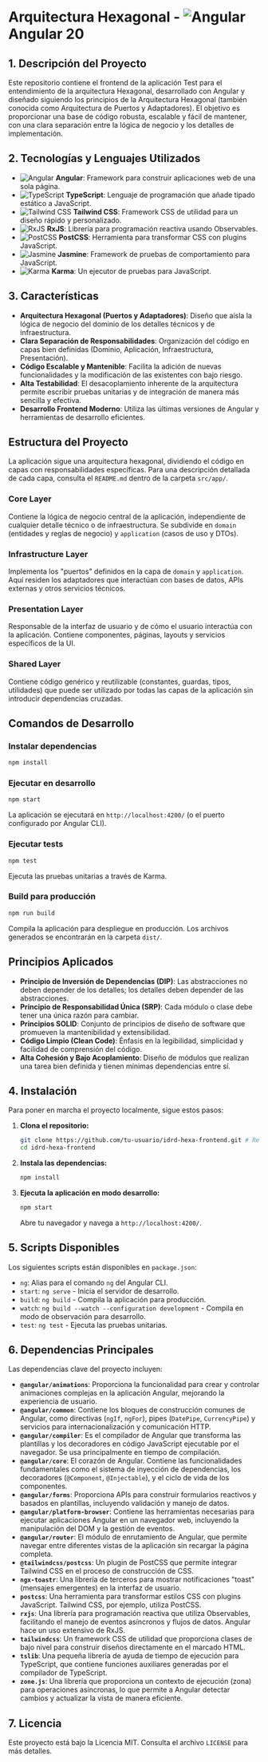 # Arquitectura Hexagonal - ![Angular](https://img.shields.io/badge/-Angular-DD0031?style=flat&logo=angular&logoColor=white) **Angular 20**

## 1. Descripción del Proyecto

Este repositorio contiene el frontend de la aplicación Test para el entendimiento de la arquitectura Hexagonal, desarrollado con Angular y diseñado siguiendo los principios de la Arquitectura Hexagonal (también conocida como Arquitectura de Puertos y Adaptadores). El objetivo es proporcionar una base de código robusta, escalable y fácil de mantener, con una clara separación entre la lógica de negocio y los detalles de implementación.

## 2. Tecnologías y Lenguajes Utilizados

-   ![Angular](https://img.shields.io/badge/-Angular-DD0031?style=flat&logo=angular&logoColor=white) **Angular**: Framework para construir aplicaciones web de una sola página.
-   ![TypeScript](https://img.shields.io/badge/-TypeScript-007ACC?style=flat&logo=typescript&logoColor=white) **TypeScript**: Lenguaje de programación que añade tipado estático a JavaScript.
-   ![Tailwind CSS](https://img.shields.io/badge/-TailwindCSS-06B6D4?style=flat&logo=tailwindcss&logoColor=white) **Tailwind CSS**: Framework CSS de utilidad para un diseño rápido y personalizado.
-   ![RxJS](https://img.shields.io/badge/-RxJS-B7178C?style=flat&logo=reactivex&logoColor=white) **RxJS**: Librería para programación reactiva usando Observables.
-   ![PostCSS](https://img.shields.io/badge/-PostCSS-DD3A0A?style=flat&logo=postcss&logoColor=white) **PostCSS**: Herramienta para transformar CSS con plugins JavaScript.
-   ![Jasmine](https://img.shields.io/badge/-Jasmine-8A4182?style=flat&logo=jasmine&logoColor=white) **Jasmine**: Framework de pruebas de comportamiento para JavaScript.
-   ![Karma](https://img.shields.io/badge/-Karma-5A5A5A?style=flat&logo=karma&logoColor=white) **Karma**: Un ejecutor de pruebas para JavaScript.

## 3. Características

-   **Arquitectura Hexagonal (Puertos y Adaptadores)**: Diseño que aísla la lógica de negocio del dominio de los detalles técnicos y de infraestructura.
-   **Clara Separación de Responsabilidades**: Organización del código en capas bien definidas (Dominio, Aplicación, Infraestructura, Presentación).
-   **Código Escalable y Mantenible**: Facilita la adición de nuevas funcionalidades y la modificación de las existentes con bajo riesgo.
-   **Alta Testabilidad**: El desacoplamiento inherente de la arquitectura permite escribir pruebas unitarias y de integración de manera más sencilla y efectiva.
-   **Desarrollo Frontend Moderno**: Utiliza las últimas versiones de Angular y herramientas de desarrollo eficientes.

## Estructura del Proyecto

La aplicación sigue una arquitectura hexagonal, dividiendo el código en capas con responsabilidades específicas. Para una descripción detallada de cada capa, consulta el `README.md` dentro de la carpeta `src/app/`.

### Core Layer

Contiene la lógica de negocio central de la aplicación, independiente de cualquier detalle técnico o de infraestructura. Se subdivide en `domain` (entidades y reglas de negocio) y `application` (casos de uso y DTOs).

### Infrastructure Layer

Implementa los "puertos" definidos en la capa de `domain` y `application`. Aquí residen los adaptadores que interactúan con bases de datos, APIs externas y otros servicios técnicos.

### Presentation Layer

Responsable de la interfaz de usuario y de cómo el usuario interactúa con la aplicación. Contiene componentes, páginas, layouts y servicios específicos de la UI.

### Shared Layer

Contiene código genérico y reutilizable (constantes, guardas, tipos, utilidades) que puede ser utilizado por todas las capas de la aplicación sin introducir dependencias cruzadas.

## Comandos de Desarrollo

### Instalar dependencias

```bash
npm install
```

### Ejecutar en desarrollo

```bash
npm start
```

La aplicación se ejecutará en `http://localhost:4200/` (o el puerto configurado por Angular CLI).

### Ejecutar tests

```bash
npm test
```

Ejecuta las pruebas unitarias a través de Karma.

### Build para producción

```bash
npm run build
```

Compila la aplicación para despliegue en producción. Los archivos generados se encontrarán en la carpeta `dist/`.

## Principios Aplicados

-   **Principio de Inversión de Dependencias (DIP)**: Las abstracciones no deben depender de los detalles; los detalles deben depender de las abstracciones.
-   **Principio de Responsabilidad Única (SRP)**: Cada módulo o clase debe tener una única razón para cambiar.
-   **Principios SOLID**: Conjunto de principios de diseño de software que promueven la mantenibilidad y extensibilidad.
-   **Código Limpio (Clean Code)**: Énfasis en la legibilidad, simplicidad y facilidad de comprensión del código.
-   **Alta Cohesión y Bajo Acoplamiento**: Diseño de módulos que realizan una tarea bien definida y tienen mínimas dependencias entre sí.

## 4. Instalación

Para poner en marcha el proyecto localmente, sigue estos pasos:

1.  **Clona el repositorio:**
    ```bash
    git clone https://github.com/tu-usuario/idrd-hexa-frontend.git # Reemplaza con la URL real de tu repositorio
    cd idrd-hexa-frontend
    ```
2.  **Instala las dependencias:**
    ```bash
    npm install
    ```
3.  **Ejecuta la aplicación en modo desarrollo:**
    ```bash
    npm start
    ```
    Abre tu navegador y navega a `http://localhost:4200/`.

## 5. Scripts Disponibles

Los siguientes scripts están disponibles en `package.json`:

-   `ng`: Alias para el comando `ng` del Angular CLI.
-   `start`: `ng serve` - Inicia el servidor de desarrollo.
-   `build`: `ng build` - Compila la aplicación para producción.
-   `watch`: `ng build --watch --configuration development` - Compila en modo de observación para desarrollo.
-   `test`: `ng test` - Ejecuta las pruebas unitarias.

## 6. Dependencias Principales

Las dependencias clave del proyecto incluyen:

-   **`@angular/animations`**: Proporciona la funcionalidad para crear y controlar animaciones complejas en la aplicación Angular, mejorando la experiencia de usuario.
-   **`@angular/common`**: Contiene los bloques de construcción comunes de Angular, como directivas (`ngIf`, `ngFor`), pipes (`DatePipe`, `CurrencyPipe`) y servicios para internacionalización y comunicación HTTP.
-   **`@angular/compiler`**: Es el compilador de Angular que transforma las plantillas y los decoradores en código JavaScript ejecutable por el navegador. Se usa principalmente en tiempo de compilación.
-   **`@angular/core`**: El corazón de Angular. Contiene las funcionalidades fundamentales como el sistema de inyección de dependencias, los decoradores (`@Component`, `@Injectable`), y el ciclo de vida de los componentes.
-   **`@angular/forms`**: Proporciona APIs para construir formularios reactivos y basados en plantillas, incluyendo validación y manejo de datos.
-   **`@angular/platform-browser`**: Contiene las herramientas necesarias para ejecutar aplicaciones Angular en un navegador web, incluyendo la manipulación del DOM y la gestión de eventos.
-   **`@angular/router`**: El módulo de enrutamiento de Angular, que permite navegar entre diferentes vistas de la aplicación sin recargar la página completa.
-   **`@tailwindcss/postcss`**: Un plugin de PostCSS que permite integrar Tailwind CSS en el proceso de construcción de CSS.
-   **`ngx-toastr`**: Una librería de terceros para mostrar notificaciones "toast" (mensajes emergentes) en la interfaz de usuario.
-   **`postcss`**: Una herramienta para transformar estilos CSS con plugins JavaScript. Tailwind CSS, por ejemplo, utiliza PostCSS.
-   **`rxjs`**: Una librería para programación reactiva que utiliza Observables, facilitando el manejo de eventos asíncronos y flujos de datos. Angular hace un uso extensivo de RxJS.
-   **`tailwindcss`**: Un framework CSS de utilidad que proporciona clases de bajo nivel para construir diseños directamente en el marcado HTML.
-   **`tslib`**: Una pequeña librería de ayuda de tiempo de ejecución para TypeScript, que contiene funciones auxiliares generadas por el compilador de TypeScript.
-   **`zone.js`**: Una librería que proporciona un contexto de ejecución (zona) para operaciones asíncronas, lo que permite a Angular detectar cambios y actualizar la vista de manera eficiente.

## 7. Licencia

Este proyecto está bajo la Licencia MIT. Consulta el archivo `LICENSE` para más detalles.

